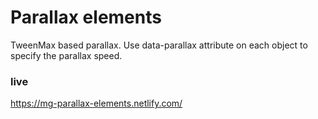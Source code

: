 # Parallax elements
TweenMax based parallax. Use data-parallax attribute on each object to specify the parallax speed.

### live
https://mg-parallax-elements.netlify.com/
